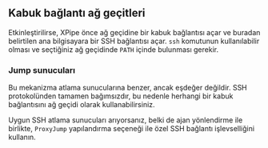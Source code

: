 ## Kabuk bağlantı ağ geçitleri

Etkinleştirilirse, XPipe önce ağ geçidine bir kabuk bağlantısı açar ve buradan belirtilen ana bilgisayara bir SSH bağlantısı açar. `ssh` komutunun kullanılabilir olması ve seçtiğiniz ağ geçidinde `PATH` içinde bulunması gerekir.

### Jump sunucuları

Bu mekanizma atlama sunucularına benzer, ancak eşdeğer değildir. SSH protokolünden tamamen bağımsızdır, bu nedenle herhangi bir kabuk bağlantısını ağ geçidi olarak kullanabilirsiniz.

Uygun SSH atlama sunucuları arıyorsanız, belki de ajan yönlendirme ile birlikte, `ProxyJump` yapılandırma seçeneği ile özel SSH bağlantı işlevselliğini kullanın.